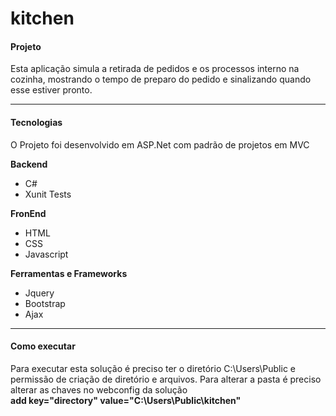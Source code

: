 # kitchen
<h4>Projeto</h4>
Esta aplicação simula a retirada de pedidos e os processos interno na cozinha, mostrando o tempo de preparo do pedido e sinalizando quando esse estiver pronto.
<hr>
<h4>Tecnologias</h4>

O Projeto foi desenvolvido em ASP.Net com padrão de projetos em MVC

<b>Backend</b>
<ul>
  <li>C#</li>
  <li>Xunit Tests</li>
</ul>

<b>FronEnd</b>
<ul>  
  <li>HTML</li>
  <li>CSS</li>
  <li>Javascript</li>
</ul>

<b>Ferramentas e Frameworks</b>
<ul>
  <li>Jquery</li>
  <li>Bootstrap</li>
  <li>Ajax</li>
</ul>

<hr>
<h4>Como executar</h4>
Para executar esta solução é preciso ter o diretório C:\Users\Public e permissão de criação de diretório e arquivos. 
Para alterar a pasta é preciso alterar as chaves no webconfig da solução
<br>
<b>add key="directory" value="C:\Users\Public\kitchen"</b>
